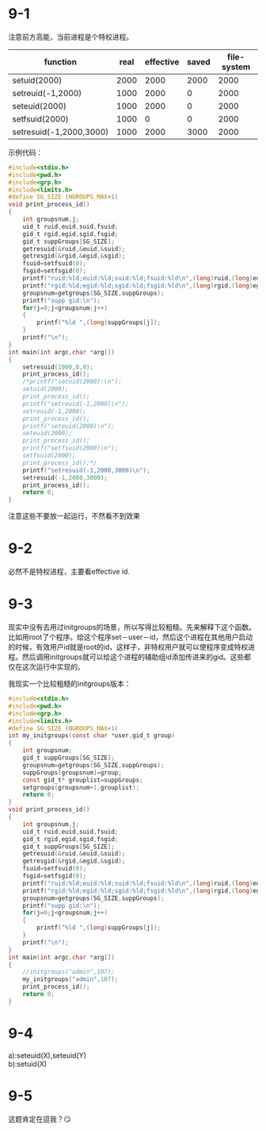# 9-1

注意前方高能，当前进程是个特权进程。


function|real | effective | saved | file-system
---|-----| --------- | ----- | -----------
setuid(2000)|2000 | 2000      | 2000  | 2000
setreuid(-1,2000)|1000|2000|0|2000
seteuid(2000)|1000|2000|0|2000
setfsuid(2000)|1000|0|0|2000
setresuid(-1,2000,3000)|1000|2000|3000|2000

示例代码：
```c
#include<stdio.h>
#include<pwd.h>
#include<grp.h>
#include<limits.h>
#define SG_SIZE (NGROUPS_MAX+1)
void print_process_id()
{
	int groupsnum,j;
	uid_t ruid,euid,suid,fsuid;
	gid_t rgid,egid,sgid,fsgid;
	gid_t suppGroups[SG_SIZE];
	getresuid(&ruid,&euid,&suid);
	getresgid(&rgid,&egid,&sgid);
	fsuid=setfsuid(0);
	fsgid=setfsgid(0);
	printf("ruid:%ld;euid:%ld;suid:%ld;fsuid:%ld\n",(long)ruid,(long)euid,(long)suid,(long)fsuid);
	printf("rgid:%ld;egid:%ld;sgid:%ld;fsgid:%ld\n",(long)rgid,(long)egid,(long)sgid,(long)fsgid);
	groupsnum=getgroups(SG_SIZE,suppGroups);
	printf("supp gid:\n");
	for(j=0;j<groupsnum;j++)
	{
		printf("%ld ",(long)suppGroups[j]);
	}
	printf("\n");
}
int main(int argc,char *arg[])
{
	setresuid(1000,0,0);
	print_process_id();
	/*printf("setuid(2000):\n");
	setuid(2000);
	print_process_id();
	printf("setreuid(-1,2000)\n");
	setreuid(-1,2000);
	print_process_id();
	printf("seteuid(2000)\n");
	seteuid(2000);
	print_process_id();
	printf("setfsuid(2000)\n");
	setfsuid(2000);
	print_process_id();*/
	printf("setresuid(-1,2000,3000)\n");
	setresuid(-1,2000,3000);
	print_process_id();
	return 0;
}

```
注意这些不要放一起运行，不然看不到效果

# 9-2
必然不是特权进程，主要看effective id.

# 9-3

现实中没有去用过initgroups的场景，所以写得比较粗糙。先来解释下这个函数。比如用root了个程序。给这个程序set－user－id，然后这个进程在其他用户启动的时候，有效用户id就是root的id，这样子，非特权用户就可以使程序变成特权进程。然后调用initgroups就可以给这个进程的辅助组id添加传进来的gid。这些都仅在这次运行中实现的。

我现实一个比较粗糙的initgroups版本：
```c
#include<stdio.h>
#include<pwd.h>
#include<grp.h>
#include<limits.h>
#define SG_SIZE (NGROUPS_MAX+1)
int my_initgroups(const char *user,gid_t group)
{
	int groupsnum;
	gid_t suppGroups[SG_SIZE];
	groupsnum=getgroups(SG_SIZE,suppGroups);
	suppGroups[groupsnum]=group;
	const gid_t* grouplist=suppGroups;
	setgroups(groupsnum+1,grouplist);
	return 0;
}
void print_process_id()
{
	int groupsnum,j;
	uid_t ruid,euid,suid,fsuid;
	gid_t rgid,egid,sgid,fsgid;
	gid_t suppGroups[SG_SIZE];
	getresuid(&ruid,&euid,&suid);
	getresgid(&rgid,&egid,&sgid);
	fsuid=setfsuid(0);
	fsgid=setfsgid(0);
	printf("ruid:%ld;euid:%ld;suid:%ld;fsuid:%ld\n",(long)ruid,(long)euid,(long)suid,(long)fsuid);
	printf("rgid:%ld;egid:%ld;sgid:%ld;fsgid:%ld\n",(long)rgid,(long)egid,(long)sgid,(long)fsgid);
	groupsnum=getgroups(SG_SIZE,suppGroups);
	printf("supp gid:\n");
	for(j=0;j<groupsnum;j++)
	{
		printf("%ld ",(long)suppGroups[j]);
	}
	printf("\n");
}
int main(int argc,char *arg[])
{
	//initgroups("admin",107);
	my_initgroups("admin",107);
	print_process_id();
	return 0;
}

```

# 9-4
a):seteuid(X),seteuid(Y)<br>
b):setuid(X)

# 9-5
这题肯定在逗我？:smirk:
